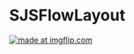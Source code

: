# SJSFlowLayout




<a href="https://imgflip.com/gif/2orw9y"><img src="https://i.imgflip.com/2orw9y.gif" title="made at imgflip.com"/></a>
